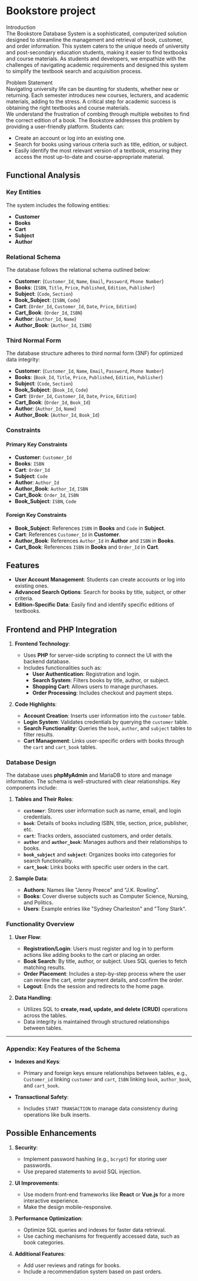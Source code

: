 # Bookstore project

Introduction  
The Bookstore Database System is a sophisticated, computerized solution designed to streamline the management and retrieval of book, customer, and order information. This system caters to the unique needs of university and post-secondary education students, making it easier to find textbooks and course materials. As students and developers, we empathize with the challenges of navigating academic requirements and designed this system to simplify the textbook search and acquisition process.  

Problem Statement  
Navigating university life can be daunting for students, whether new or returning. Each semester introduces new courses, lecturers, and academic materials, adding to the stress. A critical step for academic success is obtaining the right textbooks and course materials.  
We understand the frustration of combing through multiple websites to find the correct edition of a book. The Bookstore addresses this problem by providing a user-friendly platform. Students can:  
- Create an account or log into an existing one.  
- Search for books using various criteria such as title, edition, or subject.  
- Easily identify the most relevant version of a textbook, ensuring they access the most up-to-date and course-appropriate material.  

## Functional Analysis  
### Key Entities  
The system includes the following entities:  
- **Customer**  
- **Books**  
- **Cart**  
- **Subject**  
- **Author**  

### Relational Schema  
The database follows the relational schema outlined below:  
- **Customer**: (`Customer_Id`, `Name`, `Email`, `Password`, `Phone Number`)  
- **Books**: (`ISBN`, `Title`, `Price`, `Published`, `Edition`, `Publisher`)  
- **Subject**: (`Code`, `Section`)  
- **Book_Subject**: (`ISBN`, `Code`)  
- **Cart**: (`Order_Id`, `Customer_Id`, `Date`, `Price`, `Edition`)  
- **Cart_Book**: (`Order_Id`, `ISBN`)  
- **Author**: (`Author_Id`, `Name`)  
- **Author_Book**: (`Author_Id`, `ISBN`)  

### Third Normal Form  
The database structure adheres to third normal form (3NF) for optimized data integrity:  
- **Customer**: (`Customer_Id`, `Name`, `Email`, `Password`, `Phone Number`)  
- **Books**: (`Book_Id`, `Title`, `Price`, `Published`, `Edition`, `Publisher`)  
- **Subject**: (`Code`, `Section`)  
- **Book_Subject**: (`Book_Id`, `Code`)  
- **Cart**: (`Order_Id`, `Customer_Id`, `Date`, `Price`, `Edition`)  
- **Cart_Book**: (`Order_Id`, `Book_Id`)  
- **Author**: (`Author_Id`, `Name`)  
- **Author_Book**: (`Author_Id`, `Book_Id`)  

### Constraints  

#### Primary Key Constraints  
- **Customer**: `Customer_Id`  
- **Books**: `ISBN`  
- **Cart**: `Order_Id`  
- **Subject**: `Code`  
- **Author**: `Author_Id`  
- **Author_Book**: `Author_Id`, `ISBN`  
- **Cart_Book**: `Order_Id`, `ISBN`  
- **Book_Subject**: `ISBN`, `Code`  

#### Foreign Key Constraints  
- **Book_Subject**: References `ISBN` in **Books** and `Code` in **Subject**.  
- **Cart**: References `Customer_Id` in **Customer**.  
- **Author_Book**: References `Author_Id` in **Author** and `ISBN` in **Books**.  
- **Cart_Book**: References `ISBN` in **Books** and `Order_Id` in **Cart**.  

## Features  
- **User Account Management**: Students can create accounts or log into existing ones.  
- **Advanced Search Options**: Search for books by title, subject, or other criteria.  
- **Edition-Specific Data**: Easily find and identify specific editions of textbooks.  

## **Frontend and PHP Integration**
1. **Frontend Technology**: 
   - Uses **PHP** for server-side scripting to connect the UI with the backend database.
   - Includes functionalities such as:
     - **User Authentication**: Registration and login.
     - **Search System**: Filters books by title, author, or subject.
     - **Shopping Cart**: Allows users to manage purchases.
     - **Order Processing**: Includes checkout and payment steps.

2. **Code Highlights**:
   - **Account Creation**: Inserts user information into the `customer` table.
   - **Login System**: Validates credentials by querying the `customer` table.
   - **Search Functionality**: Queries the `book`, `author`, and `subject` tables to filter results.
   - **Cart Management**: Links user-specific orders with books through the `cart` and `cart_book` tables.

### **Database Design**
The database uses **phpMyAdmin** and MariaDB to store and manage information. The schema is well-structured with clear relationships. Key components include:

1. **Tables and Their Roles**:
   - **`customer`**: Stores user information such as name, email, and login credentials.
   - **`book`**: Details of books including ISBN, title, section, price, publisher, etc.
   - **`cart`**: Tracks orders, associated customers, and order details.
   - **`author`** and **`author_book`**: Manages authors and their relationships to books.
   - **`book_subject`** and **`subject`**: Organizes books into categories for search functionality.
   - **`cart_book`**: Links books with specific user orders in the cart.

2. **Sample Data**:
   - **Authors**: Names like "Jenny Preece" and "J.K. Rowling".
   - **Books**: Cover diverse subjects such as Computer Science, Nursing, and Politics.
   - **Users**: Example entries like "Sydney Charleston" and "Tony Stark".

### **Functionality Overview**
1. **User Flow**:
   - **Registration/Login**: Users must register and log in to perform actions like adding books to the cart or placing an order.
   - **Book Search**: By title, author, or subject. Uses SQL queries to fetch matching results.
   - **Order Placement**: Includes a step-by-step process where the user can review the cart, enter payment details, and confirm the order.
   - **Logout**: Ends the session and redirects to the home page.

2. **Data Handling**:
   - Utilizes SQL to **create, read, update, and delete (CRUD)** operations across the tables.
   - Data integrity is maintained through structured relationships between tables.

---

### **Appendix: Key Features of the Schema**
- **Indexes and Keys**:
   - Primary and foreign keys ensure relationships between tables, e.g., `Customer_id` linking `customer` and `cart`, `ISBN` linking `book`, `author_book`, and `cart_book`.

- **Transactional Safety**:
   - Includes `START TRANSACTION` to manage data consistency during operations like bulk inserts.

## **Possible Enhancements**
1. **Security**:
   - Implement password hashing (e.g., `bcrypt`) for storing user passwords.
   - Use prepared statements to avoid SQL injection.

2. **UI Improvements**:
   - Use modern front-end frameworks like **React** or **Vue.js** for a more interactive experience.
   - Make the design mobile-responsive.

3. **Performance Optimization**:
   - Optimize SQL queries and indexes for faster data retrieval.
   - Use caching mechanisms for frequently accessed data, such as book categories.

4. **Additional Features**:
   - Add user reviews and ratings for books.
   - Include a recommendation system based on past orders.
